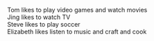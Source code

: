 Tom likes to play video games and watch movies<br />
Jing likes to watch TV<br />
Steve likes to play soccer<br />
Elizabeth likes listen to music and craft and cook
